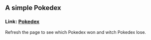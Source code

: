 ## A simple Pokedex

### Link: [Pokedex](https://accurate-spot.surge.sh/)

Refresh the page to see which Pokedex won and witch Pokedex lose.
